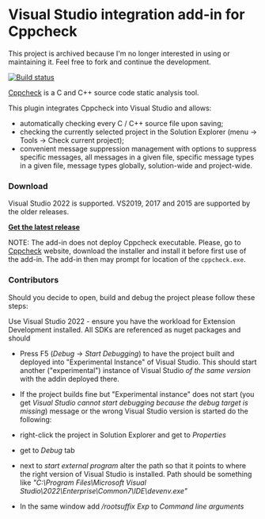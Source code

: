 # Visual Studio integration add-in for Cppcheck

This project is archived because I'm no longer interested in using or maintaining it. Feel free to fork and continue the development.

[![Build status](https://ci.appveyor.com/api/projects/status/8qe1iy0ook8rme9o?svg=true)](https://ci.appveyor.com/project/VioletGiraffe/cppcheck-vs-addin)

[Cppcheck](http://cppcheck.sourceforge.net/) is a C and C++ source code static analysis tool.

This plugin integrates Cppcheck into Visual Studio and allows:

 * automatically checking every C / C++ source file upon saving;
 * checking the currently selected project in the Solution Explorer (menu -> Tools -> Check current project);
 * convenient message suppression management with options to suppress specific messages, all messages in a given file, specific message types in a given file, message types globally, solution-wide and project-wide.

### Download
Visual Studio 2022 is supported. VS2019, 2017 and 2015 are supported by the older releases.

**<a href="https://github.com/VioletGiraffe/cppcheck-vs-addin/releases/latest">Get the latest release</a>**

NOTE: The add-in does not deploy Cppcheck executable. Please, go to [Cppcheck](http://cppcheck.sourceforge.net/) website, download the installer and install it before first use of the add-in. The add-in then may prompt for location of the `cppcheck.exe`.

### Contributors

Should you decide to open, build and debug the project please follow these steps:

Use Visual Studio 2022 - ensure you have the workload for Extension Development installed. All SDKs are referenced as nuget packages and should 
 
 * Press F5 (*Debug* -> *Start Debugging*) to have the project built and deployed into "Experimental Instance" of Visual Studio.
 This should start another ("experimental") instance of Visual Studio *of the same version* with the addin deployed there.

  * If the project builds fine but "Experimental instance" does not start
(you get *Visual Studio cannot start debugging because the debug target is missing*) message
or the wrong Visual Studio version is started do the following:
  * right-click the project in Solution Explorer and get to *Properties*
  * get to *Debug* tab
  * next to *start external program* alter the path so that it points to where the right version of Visual Studio is installed. Path should be something like *"C:\Program Files\Microsoft Visual Studio\2022\Enterprise\Common7\IDE\devenv.exe"*
  * In the same window add */rootsuffix Exp* to *Command line arguments*

